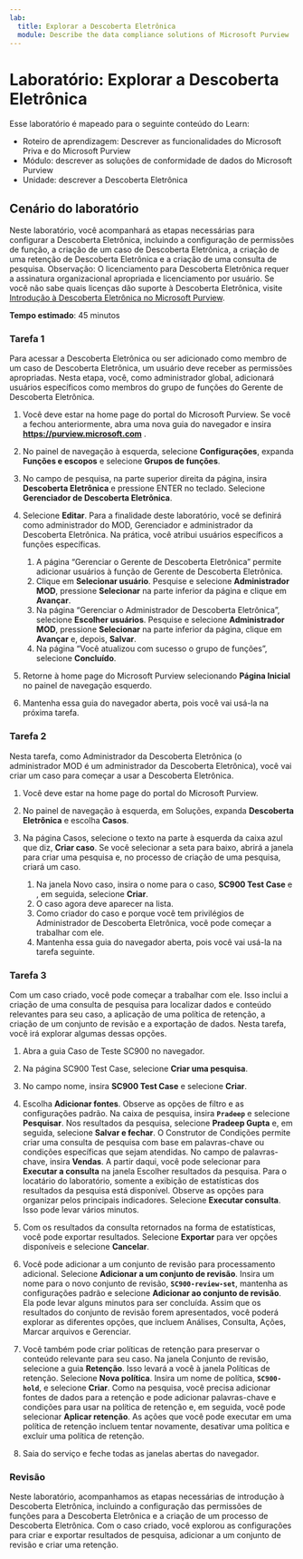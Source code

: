 ```yaml
---
lab:
  title: Explorar a Descoberta Eletrônica
  module: Describe the data compliance solutions of Microsoft Purview
---
```


# Laboratório: Explorar a Descoberta Eletrônica

Esse laboratório é mapeado para o seguinte conteúdo do Learn:

- Roteiro de aprendizagem: Descrever as funcionalidades do Microsoft Priva e do Microsoft Purview
- Módulo: descrever as soluções de conformidade de dados do Microsoft Purview
- Unidade: descrever a Descoberta Eletrônica

## Cenário do laboratório

Neste laboratório, você acompanhará as etapas necessárias para configurar a Descoberta Eletrônica, incluindo a configuração de permissões de função, a criação de um caso de Descoberta Eletrônica, a criação de uma retenção de Descoberta Eletrônica e a criação de uma consulta de pesquisa.  Observação:  O licenciamento para Descoberta Eletrônica requer a assinatura organizacional apropriada e licenciamento por usuário. Se você não sabe quais licenças dão suporte à Descoberta Eletrônica, visite [Introdução à Descoberta Eletrônica no Microsoft Purview](https://docs.microsoft.com/microsoft-365/compliance/get-started-core-ediscovery?view=o365-worldwide).

**Tempo estimado**: 45 minutos

### Tarefa 1

Para acessar a Descoberta Eletrônica ou ser adicionado como membro de um caso de Descoberta Eletrônica, um usuário deve receber as permissões apropriadas. Nesta etapa, você, como administrador global, adicionará usuários específicos como membros do grupo de funções do Gerente de Descoberta Eletrônica.

1. Você deve estar na home page do portal do Microsoft Purview.  Se você a fechou anteriormente, abra uma nova guia do navegador e insira **https://purview.microsoft.com** .

1. No painel de navegação à esquerda, selecione **Configurações**, expanda **Funções e escopos** e selecione **Grupos de funções**.

1. No campo de pesquisa, na parte superior direita da página, insira **Descoberta Eletrônica** e pressione ENTER no teclado.  Selecione **Gerenciador de Descoberta Eletrônica**.

1. Selecione **Editar**. Para a finalidade deste laboratório, você se definirá como administrador do MOD, Gerenciador e administrador da Descoberta Eletrônica.  Na prática, você atribui usuários específicos a funções específicas.
    1. A página “Gerenciar o Gerente de Descoberta Eletrônica” permite adicionar usuários à função de Gerente de Descoberta Eletrônica.
    1. Clique em **Selecionar usuário**. Pesquise e selecione **Administrador MOD**, pressione **Selecionar** na parte inferior da página e clique em **Avançar**.
    1. Na página “Gerenciar o Administrador de Descoberta Eletrônica”, selecione **Escolher usuários**. Pesquise e selecione **Administrador MOD**, pressione **Selecionar** na parte inferior da página, clique em **Avançar** e, depois, **Salvar**.
    1. Na página “Você atualizou com sucesso o grupo de funções”, selecione **Concluído**.

1. Retorne à home page do Microsoft Purview selecionando **Página Inicial** no painel de navegação esquerdo.

1. Mantenha essa guia do navegador aberta, pois você vai usá-la na próxima tarefa.

### Tarefa 2

Nesta tarefa, como Administrador da Descoberta Eletrônica (o administrador MOD é um administrador da Descoberta Eletrônica), você vai criar um caso para começar a usar a Descoberta Eletrônica.

1. Você deve estar na home page do portal do Microsoft Purview.

1. No painel de navegação à esquerda, em Soluções, expanda **Descoberta Eletrônica** e escolha **Casos**.

1. Na página Casos, selecione o texto na parte à esquerda da caixa azul que diz, **Criar caso**.  Se você selecionar a seta para baixo, abrirá a janela para criar uma pesquisa e, no processo de criação de uma pesquisa, criará um caso.
    1. Na janela Novo caso, insira o nome para o caso, **SC900 Test Case** e , em seguida, selecione **Criar**.
    1. O caso agora deve aparecer na lista.
    1. Como criador do caso e porque você tem privilégios de Administrador de Descoberta Eletrônica, você pode começar a trabalhar com ele.  
    1. Mantenha essa guia do navegador aberta, pois você vai usá-la na tarefa seguinte.

### Tarefa 3

Com um caso criado, você pode começar a trabalhar com ele. Isso inclui a criação de uma consulta de pesquisa para localizar dados e conteúdo relevantes para seu caso, a aplicação de uma política de retenção, a criação de um conjunto de revisão e a exportação de dados. Nesta tarefa, você irá explorar algumas dessas opções.

1. Abra a guia Caso de Teste SC900 no navegador.

1. Na página SC900 Test Case, selecione  **Criar uma pesquisa**.

1. No campo nome, insira **SC900 Test Case** e selecione **Criar**.

1. Escolha **Adicionar fontes**. Observe as opções de filtro e as configurações padrão. Na caixa de pesquisa, insira **`Pradeep`** e selecione **Pesquisar**. Nos resultados da pesquisa, selecione **Pradeep Gupta** e, em seguida, selecione **Salvar e fechar**. O Construtor de Condições permite criar uma consulta de pesquisa com base em palavras-chave ou condições específicas que sejam atendidas. No campo de palavras-chave, insira **Vendas**. A partir daqui, você pode selecionar para **Executar a consulta** na janela Escolher resultados da pesquisa. Para o locatário do laboratório, somente a exibição de estatísticas dos resultados da pesquisa está disponível. Observe as opções para organizar pelos principais indicadores. Selecione **Executar consulta**.  Isso pode levar vários minutos.

1. Com os resultados da consulta retornados na forma de estatísticas, você pode exportar resultados.  Selecione **Exportar** para ver opções disponíveis e selecione **Cancelar**.

1. Você pode adicionar a um conjunto de revisão para processamento adicional.  Selecione **Adicionar a um conjunto de revisão**. Insira um nome para o novo conjunto de revisão, **`SC900-review-set`**, mantenha as configurações padrão e selecione **Adicionar ao conjunto de revisão**. Ela pode levar alguns minutos para ser concluída. Assim que os resultados do conjunto de revisão forem apresentados, você poderá explorar as diferentes opções, que incluem Análises, Consulta, Ações, Marcar arquivos e Gerenciar.

1. Você também pode criar políticas de retenção para preservar o conteúdo relevante para seu caso. Na janela Conjunto de revisão, selecione a guia **Retenção**.  Isso levará a você à janela Políticas de retenção. Selecione **Nova política**.  Insira um nome de política, **`SC900-hold`**, e selecione **Criar**.  Como na pesquisa, você precisa adicionar fontes de dados para a retenção e pode adicionar palavras-chave e condições para usar na política de retenção e, em seguida, você pode selecionar **Aplicar retenção**.  As ações que você pode executar em uma política de retenção incluem tentar novamente, desativar uma política e excluir uma política de retenção.

1. Saia do serviço e feche todas as janelas abertas do navegador.

### Revisão

Neste laboratório, acompanhamos as etapas necessárias de introdução à Descoberta Eletrônica, incluindo a configuração das permissões de funções para a Descoberta Eletrônica e a criação de um processo de Descoberta Eletrônica.  Com o caso criado, você explorou as configurações para criar e exportar resultados de pesquisa, adicionar a um conjunto de revisão e criar uma retenção.
